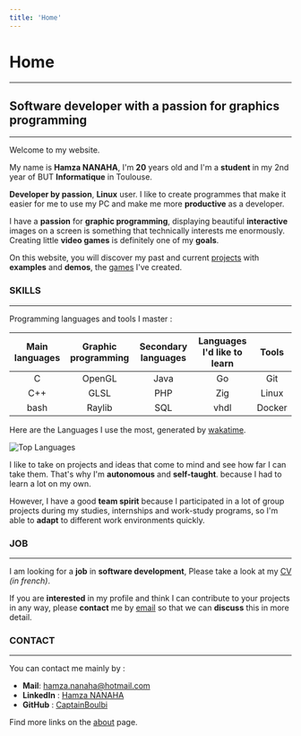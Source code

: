 ```yaml
---
title: 'Home'
---
```


# Home
---

## Software developer with a passion for graphics programming
---

Welcome to my website.

My name is **Hamza NANAHA**, I'm **20** years old and I'm a **student** in my 2nd year of BUT **Informatique** in Toulouse.

**Developer by passion**, **Linux** user.
I like to create programmes that make it easier for me to use my PC
and make me more **productive** as a developer.

I have a **passion** for **graphic programming**,
displaying beautiful **interactive** images on a screen is something that technically interests me enormously.
Creating little **video games** is definitely one of my **goals**.

On this website, you will discover my past and current [projects](project/) with **examples** and **demos**,
the [games](game/) I've created.

### SKILLS
---

Programming languages and tools I master :

| Main languages | Graphic programming | Secondary languages | Languages I'd like to learn | Tools  |
|:--------------:|:-------------------:|:-------------------:|:---------------------------:|:------:|
| C              | OpenGL              | Java                | Go                          | Git    |
| C++            | GLSL                | PHP                 | Zig                         | Linux  |
| bash           | Raylib              | SQL                 | vhdl                        | Docker |

Here are the Languages I use the most, generated by [wakatime](https://wakatime.com/@_N3m0).

![Top Languages](https://github-readme-stats.vercel.app/api/wakatime/?username=_N3m0&layout=compact&theme=great-gatsby&langs_count=8&custom_title=Languages)

I like to take on projects and ideas that come to mind
and see how far I can take them.
That's why I'm **autonomous** and **self-taught**.
because I had to learn a lot on my own.

However, I have a good **team spirit**
because I participated in a lot of group projects during my studies, internships and work-study programs,
so I'm able to **adapt** to different work environments quickly.

### JOB
---

[//]: # "voir partie contact quand supprimer alternance"
[//]: # "mettre le lien vers le cv ailleurs"

I am looking for a **job** in **software development**,
Please take a look at my [CV](/CV.pdf) _(in french)_.

If you are **interested** in my profile and think I can contribute to your projects in any way,
please **contact** me by [email](mailto:hamza.nanaha@hotmail.com) so that we can **discuss** this in more detail.

### CONTACT
---

[//]: # "decommenter la ligne suivante quand j'aurai trouver une alternace et donc enlever la partie alternance de la page"
[//]: # "N'hésitez pas à me contacter pour discuter de vos idées et de la manière dont je peux contribuer à vos projets."

You can contact me mainly by :

- **Mail**: [hamza.nanaha@hotmail.com](mailto:hamza.nanaha@hotmail.com)
- **LinkedIn** : [Hamza NANAHA](https://www.linkedin.com/in/hamza-nanaha)
- **GitHub** : [CaptainBoulbi](https://github.com/CaptainBoulbi)

Find more links on the [about](about/) page.
